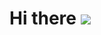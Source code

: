 # Hi there ![](https://www.frederikwerner.de/wp-content/uploads/sites/2/2020/04/cropped-android-chrome-512x512-1-32x32.png)
